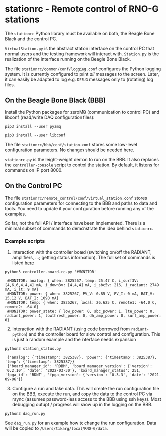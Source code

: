 # stationrc - Remote control of RNO-G stations

The `stationrc` Python library must be available on both, the Beagle Bone Black and the control PC.

`VirtualStation.py` is the abstract station interface on the control PC that normal users and the testing framework will interact with. `Station.py` is the realization of the interface running on the Beagle Bone Black.

The file `stationrc/common/conf/logging.conf` configures the Python logging system. It is currently configured to print *all* messages to the screen. Later, it can easily be adapted to log e.g. `DEBUG` messages only to (rotating) log files.

## On the Beagle Bone Black (BBB)

Install the Python packages for zeroMQ (communication to control PC) and libconf (read/write DAQ configuration files):

`pip3 install --user pyzmq`

`pip3 install --user libconf`

The file `stationrc/bbb/conf/station.conf` stores some low-level configuration parameters. No changes should be needed here.

`stationrc.py` is the leight-weight demon to run on the BBB. It also replaces the `controller-console` script to control the station. By default, it listens for commands on IP port 8000.

## On the Control PC

The file `stationrc/remote_control/conf/virtual_station.conf` stores configuration parameters for connecting to the BBB and paths to data and tools. You need to update it your configuration before running any of the examples.

So far, not the full API / Interface have been implemented. There is a minimal subset of commands to demonstrate the idea behind `stationrc`.

### Example scripts

1. Interaction with the controller board (switching on/off the RADIANT, amplifiers, ...; getting status information). The full set of commands is listed [here](https://github.com/RNO-G/control-uC/blob/352040e116d034586e8e8c1848d80a4b9bafe6ea/docs/DESIGN.commands)

```
python3 controller-board-rc.py '#MONITOR'

 #MONITOR: analog: { when: 3825267, temp: 25.47 C, i_surf3V: [4,6,6,4,4,4] mA, i_down3v: [4,4,4] mA, i_sbc5v: 216, i_radiant: 2749 mA, i_lt: 9 mA}
 #MONITOR: power: { when: 3825267, PV_V: 0.85 V, PV_I: 0 mA, BAT_V: 15.12 V, BAT_I: 1090 mA}
 #MONITOR: temp: { when: 3825267, local: 26.625 C, remote1: -64.0 C, remote2: -64.0}
 #MONITOR: power_state: { low_power: 0, sbc_power: 1, lte_power: 0, radiant_power: 1, lowthresh_power: 0, dh_amp_power: 0, surf_amp_power: 0}
```

2. Interaction with the RADIANT (using code borrowed from `radiant-python`) and the controller board for slow control and configuration. This is just a random example and the interface needs expansion

```
python3 station_status.py

 {'analog': {'timestamp': 3825387}, 'power': {'timestamp': 3825387}, 'temp': {'timestamp': 3825387}}
 {'board_manager_id': 'RDBM', 'board_manager_version': {'version': '0.2.10', 'date': '2022-03-30'}, 'board_manager_status': 251, 'fpga_id': 'RDNT', 'fpga_version': {'version': '0.3.3', 'date': '2021-09-06'}}
```

3. Configure a run and take data. This will create the run configuration file on the BBB, execute the run, and copy the data to the control PC via rsync (assumes password-less access to the BBB using ssh keys). Most debugging outupt / progress will show up in the logging on the BBB.

```
python3 daq_run.py
```

See `daq_run.py` for an example how to change the run configuration. Data will be copied to `/Users/tikarg/local/RNO-G/data`.

